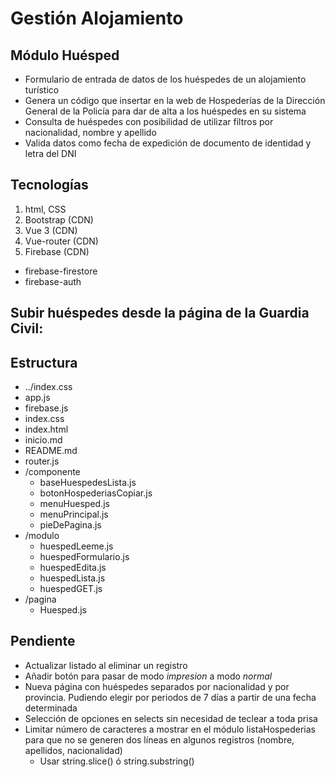 # Gestión Alojamiento

## Módulo Huésped

  - Formulario de entrada de datos de los huéspedes de un alojamiento turístico
  - Genera un código que insertar en la web de Hospederías de la Dirección General de la Policía para dar de alta a los huéspedes en su sistema
  - Consulta de huéspedes con posibilidad de utilizar filtros por nacionalidad, nombre y apellido
  - Valida datos como fecha de expedición de documento de identidad y letra del DNI

## Tecnologías

 1. html, CSS
 2. Bootstrap (CDN)
 3. Vue 3 (CDN)
 4. Vue-router (CDN)
 5. Firebase (CDN)
  - firebase-firestore
  - firebase-auth

## Subir huéspedes desde la página de la Guardia Civil:

## Estructura

  + ../index.css
  + app.js
  + firebase.js
  + index.css
  + index.html
  + inicio.md
  + README.md
  + router.js
  + /componente
    - baseHuespedesLista.js
    - botonHospederiasCopiar.js
    - menuHuesped.js
    - menuPrincipal.js
    - pieDePagina.js
  + /modulo
    - huespedLeeme.js
    - huespedFormulario.js
    - huespedEdita.js
    - huespedLista.js
    - huespedGET.js
  + /pagina
    - Huesped.js

## Pendiente

  - Actualizar listado al eliminar un registro
  -	Añadir botón para pasar de modo _impresion_ a modo _normal_
  -	Nueva página con huéspedes separados por nacionalidad y por provincia. Pudiendo elegir por periodos de 7 días a partir de una fecha determinada
  - Selección de opciones en selects sin necesidad de teclear a toda prisa
  - Limitar número de caracteres a mostrar en el módulo listaHospederias para que no se generen dos líneas en algunos registros (nombre, apellidos, nacionalidad)
	+ Usar string.slice() ó string.substring()
	
